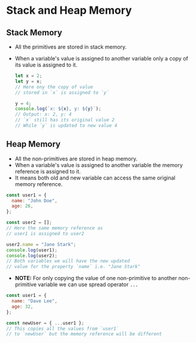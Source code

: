 # Stack and Heap Memory

## Stack Memory

- All the primitives are stored in stack memory.
- When a variable's value is assigned to another variable only a copy of its value is assigned to it.

  ```js
  let x = 2;
  let y = x;
  // Here ony the copy of value
  // stored in `x` is assigned to `y`

  y = 4;
  console.log(`x: ${x}, y: ${y}`);
  // Output: x: 2, y: 4
  // `x` still has its original value 2
  // While `y` is updated to new value 4
  ```

## Heap Memory

- All the non-primitives are stored in heap memory.
- When a variable's value is assigned to another variable the memory reference is assigned to it.
- It means both old and new variable can access the same original memory reference.

```js
const user1 = {
  name: "John Doe",
  age: 26,
};

const user2 = [];
// Here the same memory reference as
// user1 is assigned to user2

user2.name = "Jane Stark";
console.log(user1);
console.log(user2);
// Both variables we will have the new updated
// value for the property `name` i.e. "Jane Stark"
```

- **NOTE:** For only copying the value of one non-primitive to another non-primitive variable we can use spread operator `...`

```js
const user1 = {
  name: "Dave Lee",
  age: 32,
};

const newUser = { ...user1 };
// This copies all the values from `user1`
// to `newUser` but the memory reference will be different
```
